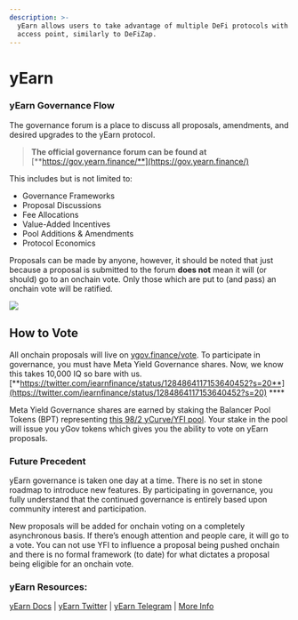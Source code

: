 ```yaml
---
description: >-
  yEarn allows users to take advantage of multiple DeFi protocols with one
  access point, similarly to DeFiZap.
---
```


# yEarn

### **yEarn Governance Flow** <a id="4ce3"></a>

The governance forum is a place to discuss all proposals, amendments, and desired upgrades to the yEarn protocol. 

> **The official governance forum can be found at** [**https://gov.yearn.finance/**](https://gov.yearn.finance/)

This includes but is not limited to:

* Governance Frameworks
* Proposal Discussions
* Fee Allocations
* Value-Added Incentives
* Pool Additions & Amendments
* Protocol Economics

Proposals can be made by anyone, however, it should be noted that just because a proposal is submitted to the forum **does not** mean it will \(or should\) go to an onchain vote. Only those which are put to \(and pass\) an onchain vote will be ratified.

![](../.gitbook/assets/image%20%284%29.png)

## **How to Vote** <a id="865e"></a>

All onchain proposals will live on [ygov.finance/vote](https://ygov.finance/vote). To participate in governance, you must have Meta Yield Governance shares. Now, we know this takes 10,000 IQ so bare with us.  
[**https://twitter.com/iearnfinance/status/1284864117153640452?s=20**](https://twitter.com/iearnfinance/status/1284864117153640452?s=20) ****

Meta Yield Governance shares are earned by staking the Balancer Pool Tokens \(BPT\) representing [this 98/2 yCurve/YFI pool](https://pools.balancer.exchange/#/pool/0x95C4B6C7CfF608c0CA048df8b81a484aA377172B). Your stake in the pool will issue you yGov tokens which gives you the ability to vote on yEarn proposals.

### **Future Precedent** <a id="5e3a"></a>

yEarn governance is taken one day at a time. There is no set in stone roadmap to introduce new features. By participating in governance, you fully understand that the continued governance is entirely based upon community interest and participation.

New proposals will be added for onchain voting on a completely asynchronous basis. If there’s enough attention and people care, it will go to a vote. You can not use YFI to influence a proposal being pushed onchain and there is no formal framework \(to date\) for what dictates a proposal being eligible for an onchain vote.

### yEarn Resources: <a id="4bef"></a>

[yEarn Docs](https://docs.yearn.finance/) \| [yEarn Twitter](https://twitter.com/iearnfinance) \| [yEarn Telegram](https://t.me/iearnfinance) \| [More Info](https://yieldfarming.info/ygov_vote/)

